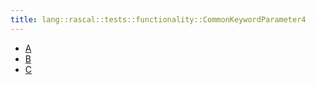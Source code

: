 ```yaml
---
title: lang::rascal::tests::functionality::CommonKeywordParameter4
---
```



* [A](../../../../../../Library/lang/rascal/tests/functionality/CommonKeywordParameter4/A.md)
* [B](../../../../../../Library/lang/rascal/tests/functionality/CommonKeywordParameter4/B.md)
* [C](../../../../../../Library/lang/rascal/tests/functionality/CommonKeywordParameter4/C.md)
